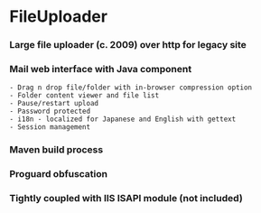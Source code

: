 # FileUploader
### Large file uploader (c. 2009) over http for legacy site
### Mail web interface with Java component
    - Drag n drop file/folder with in-browser compression option
    - Folder content viewer and file list
    - Pause/restart upload
    - Password protected
    - i18n - localized for Japanese and English with gettext
    - Session management
### Maven build process
### Proguard obfuscation
### Tightly coupled with IIS ISAPI module (not included)
